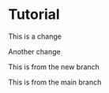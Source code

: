 # Tutorial

This is a change

Another change

This is from the new branch

This is from the main branch

